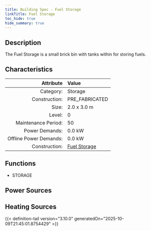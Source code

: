 ```yaml
---
title: Building Spec - Fuel Storage
linkTitle: Fuel Storage
toc_hide: true
hide_summary: true
---
```

<!-- This is generated by the MarsSim HelpGenertor, do not edit. -->

## Description
The Fuel Storage is a small brick bin with tanks within for storing fuels.

## Characteristics

| Attribute      | Value |
|--------:|:------|
|Category:|Storage|
|Construction:|PRE_FABRICATED|
|Size:|2.0 x 3.0 m|
|Level:|0|
|Maintenance Period:|50|
|Power Demands:|0.0 kW|
|Offline Power Demands:|0.0 kW|
|Construction:|[Fuel Storage](/docs/definitions/construction/fuel-storage)|

## Functions
      
- STORAGE


## Power Sources
      

## Heating Sources



{{< definition-tail version="3.10.0" generatedOn="2025-10-09T21:45:01.8754429" >}}

